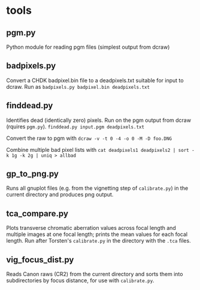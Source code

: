 # tools

## pgm.py

Python module for reading pgm files (simplest output from dcraw)

## badpixels.py

Convert a CHDK badpixel.bin file to a deadpixels.txt suitable for input to dcraw. Run as `badpixels.py badpixel.bin deadpixels.txt`

## finddead.py

Identifies dead (identically zero) pixels. Run on the pgm output from dcraw (rquires `pgm.py`). `finddead.py input.pgm deadpixels.txt`

Convert the raw to pgm with `dcraw -v -t 0 -4 -o 0 -M -D foo.DNG`

Combine multiple bad pixel lists with `cat deadpixels1 deadpixels2 | sort -k 1g -k 2g | uniq > allbad`

## gp_to_png.py

Runs all gnuplot files (e.g. from the vignetting step of `calibrate.py`) in the current directory and produces png output.

## tca_compare.py
Plots transverse chromatic aberration values across focal length and multiple images at one focal length; prints the mean values for each focal length. Run after Torsten's `calibrate.py` in the directory with the `.tca` files.

## vig_focus_dist.py
Reads Canon raws (CR2) from the current directory and sorts them into subdirectories by focus distance, for use with `calibrate.py`.